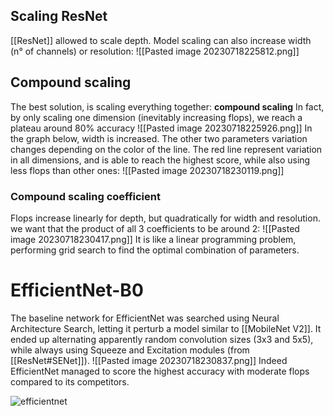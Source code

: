 ## Scaling ResNet
[[ResNet]] allowed to scale depth.
Model scaling can also increase width (n° of channels) or resolution:
![[Pasted image 20230718225812.png]]
## Compound scaling
The best solution, is scaling everything together: **compound scaling**
In fact, by only scaling one dimension (inevitably increasing flops), we reach a plateau around 80% accuracy
![[Pasted image 20230718225926.png]]
In the graph below, width is increased. The other two parameters variation changes depending on the color of the line.
The red line represent variation in all dimensions, and is able to reach the highest score, while also using less flops than other ones:
![[Pasted image 20230718230119.png]]
### Compound scaling coefficient
Flops increase linearly for depth, but quadratically for width and resolution. we want that the product of all 3 coefficients to be around 2:
![[Pasted image 20230718230417.png]]
It is like a linear programming problem, performing grid search to find the optimal combination of parameters.
# EfficientNet-B0
The baseline network for EfficientNet was searched using Neural Architecture Search, letting it perturb a model similar to [[MobileNet V2]].
It ended up alternating apparently random convolution sizes (3x3 and 5x5), while always using Squeeze and Excitation modules (from [[ResNet#SENet]]).
![[Pasted image 20230718230837.png]]
Indeed EfficientNet managed to score the highest accuracy with moderate flops compared to its competitors.

![efficientnet](https://www.youtube.com/watch?v=3svIm5UC94I)